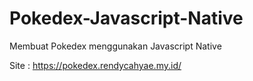 # Pokedex-Javascript-Native
Membuat Pokedex menggunakan Javascript Native

Site : https://pokedex.rendycahyae.my.id/
